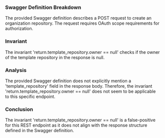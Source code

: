 ### Swagger Definition Breakdown

The provided Swagger definition describes a POST request to create an organization repository. The request requires OAuth scope requirements for authorization.

### Invariant

The invariant 'return.template_repository.owner == null' checks if the owner of the template repository in the response is null.

### Analysis

The provided Swagger definition does not explicitly mention a 'template_repository' field in the response body. Therefore, the invariant 'return.template_repository.owner == null' does not seem to be applicable to this specific endpoint.

### Conclusion

The invariant 'return.template_repository.owner == null' is a false-positive for this REST endpoint as it does not align with the response structure defined in the Swagger definition.
